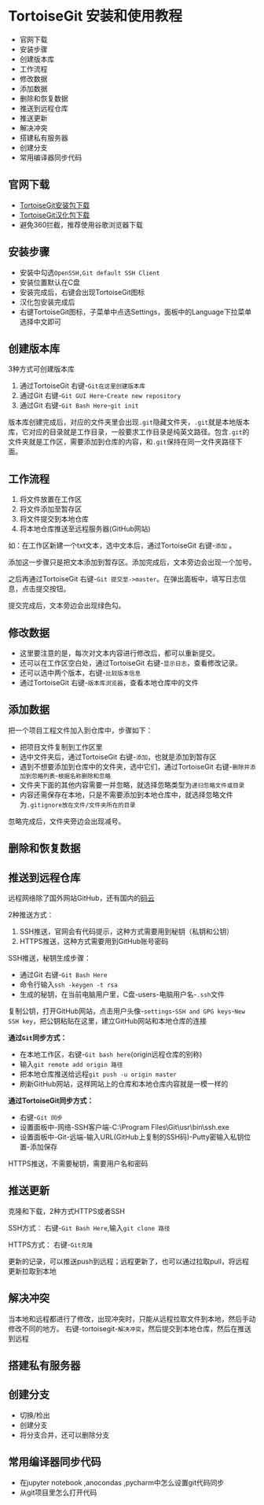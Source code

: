 # TortoiseGit 安装和使用教程
- 官网下载
- 安装步骤
- 创建版本库
- 工作流程
- 修改数据
- 添加数据
- 删除和恢复数据
- 推送到远程仓库
- 推送更新
- 解决冲突
- 搭建私有服务器
- 创建分支
- 常用编译器同步代码

## 官网下载
- [TortoiseGit安装包下载](tortoisegit.org/download/)
- [TortoiseGit汉化包下载](tortoisegit.org/download/)
- 避免360拦截，推荐使用谷歌浏览器下载

## 安装步骤
- 安装中勾选`OpenSSH,Git default SSH Client`
- 安装位置默认在C盘
- 安装完成后，右键会出现TortoiseGit图标
- 汉化包安装完成后
- 右键TortoiseGit图标，子菜单中点选Settings，面板中的Language下拉菜单选择中文即可

## 创建版本库
3种方式可创建版本库  
1. 通过TortoiseGit 右键-`Git在这里创建版本库`  
2. 通过Git 右键-`Git GUI Here`-`Create new repository`  
3. 通过Git 右键-`Git Bash Here`-`git init`  

版本库创建完成后，对应的文件夹里会出现`.git`隐藏文件夹，`.git`就是本地版本库，它对应的目录就是工作目录，一般要求工作目录是纯英文路径。包含`.git`的文件夹就是工作区，需要添加到仓库的内容，和`.git`保持在同一文件夹路径下面。  

## 工作流程
1. 将文件放置在工作区
2. 将文件添加至暂存区
3. 将文件提交到本地仓库
4. 将本地仓库推送至远程服务器(GitHub网站)  

如：在工作区新建一个txt文本，选中文本后，通过TortoiseGit 右键-`添加`  。

添加这一步骤只是把文本添加到暂存区。添加完成后，文本旁边会出现一个加号。

之后再通过TortoiseGit 右键-`Git 提交至->master`。在弹出面板中，填写日志信息，点击提交按钮。

提交完成后，文本旁边会出现绿色勾。

## 修改数据
- 这里要注意的是，每次对文本内容进行修改后，都可以重新提交。
- 还可以在工作区空白处，通过TortoiseGit 右键-`显示日志`，查看修改记录。
- 还可以选中两个版本，右键-`比较版本信息`
- 通过TortoiseGit 右键-`版本库浏览器`，查看本地仓库中的文件


## 添加数据
把一个项目工程文件加入到仓库中，步骤如下：

- 把项目文件复制到工作区里
- 选中文件夹后，通过TortoiseGit 右键-`添加`，也就是添加到暂存区
- 遇到不想要添加到仓库中的文件夹，选中它们，通过TortoiseGit 右键-`删除并添加到忽略列表`-`根据名称删除和忽略`
- 文件夹下面的其他内容需要一并忽略，就选择忽略类型为`递归忽略文件或目录`
- 内容还需保存在本地，只是不需要添加到本地仓库中，就选择忽略文件为`.gitignore放在文件/文件夹所在的目录`

忽略完成后，文件夹旁边会出现减号。

## 删除和恢复数据


## 推送到远程仓库
远程网络除了国外网站GitHub，还有国内的[码云](ttp://gitee.com)

2种推送方式：  
1. SSH推送，官网会有代码提示，这种方式需要用到秘钥（私钥和公钥）  
2. HTTPS推送，这种方式需要用到GitHub账号密码

SSH推送，秘钥生成步骤：
- 通过Git 右键-`Git Bash Here`
- 命令行输入`ssh -keygen -t rsa`
- 生成的秘钥，在当前电脑用户里，C盘-users-电脑用户名-`.ssh`文件

复制公钥，打开GitHub网站，点击用户头像-`settings`-`SSH and GPG keys`-`New SSH key`，把公钥粘贴在这里，建立GitHub网站和本地仓库的连接

**通过`Git`同步方式：**

- 在本地工作区，右键-`Git bash here`(origin远程仓库的别称)
- 输入`git remote add origin 路径`
- 把本地仓库推送给远程`git push -u origin master`
- 刷新GitHub网站，这样网站上的仓库和本地仓库内容就是一模一样的

**通过TortoiseGit同步方式：**
- 右键-`Git 同步`
- 设置面板中-网络-SSH客户端-C:\Program Files\Git\usr\bin\ssh.exe
- 设置面板中-Git-远端-输入URL(GitHub上复制的SSH码)-Putty密输入私钥位置-添加保存


HTTPS推送，不需要秘钥，需要用户名和密码

## 推送更新
克隆和下载，2种方式HTTPS或者SSH

SSH方式：
右键-`Git Bash Here`,输入`git clone 路径`

HTTPS方式：
右键-`Git克隆`

更新的记录，可以推送push到远程；远程更新了，也可以通过拉取pull，将远程更新拉取到本地

## 解决冲突
当本地和远程都进行了修改，出现冲突时，只能从远程拉取文件到本地，然后手动修改不同的地方。
右键-tortoisegit-`解决冲突`，然后提交到本地仓库，然后在推送到远程

## 搭建私有服务器

## 创建分支
- 切换/检出
- 创建分支
- 将分支合并，还可以删除分支

## 常用编译器同步代码
- 在jupyter notebook ,anocondas ,pycharm中怎么设置git代码同步
- 从git项目里怎么打开代码

